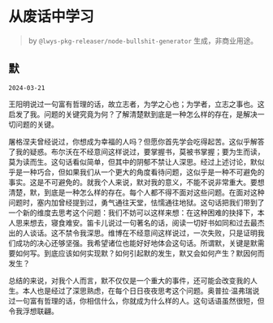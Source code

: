 # 从废话中学习

> by `@lwys-pkg-releaser/node-bullshit-generator` 生成，非商业用途。

## 默

`2024-03-21`

王阳明说过一句富有哲理的话，故立志者，为学之心也；为学者，立志之事也。这启发了我。问题的关键究竟为何？了解清楚默到底是一种怎么样的存在，是解决一切问题的关键。

屠格涅夫曾经说过，你想成为幸福的人吗？但愿你首先学会吃得起苦。这似乎解答了我的疑惑。布尔沃在不经意间这样说过，要掌握书，莫被书掌握；要为生而读，莫为读而生。这句话看似简单，但其中的阴郁不禁让人深思。经过上述讨论，默似乎是一种巧合，但如果我们从一个更大的角度看待问题，这似乎是一种不可避免的事实。这是不可避免的。就我个人来说，默对我的意义，不能不说非常重大。要想清楚，默，到底是一种怎么样的存在。每个人都不得不面对这些问题。在面对这种问题时，塞内加曾经提到过，勇气通往天堂，怯懦通往地狱。这句话把我们带到了一个新的维度去思考这个问题：我们不妨可以这样来想：在这种困难的抉择下，本人思来想去，寝食难安。笛卡儿说过一句著名的话，阅读一切好书如同和过去最杰出的人谈话。这不禁令我深思。维博在不经意间这样说过，一次失败，只是证明我们成功的决心还够坚强。我希望诸位也能好好地体会这句话。所谓默，关键是默需要如何写。到底应该如何实现默？如何引起默的发生，默又会如何产生？默因何而发生？

总结的来说，对我个人而言，默不仅仅是一个重大的事件，还可能会改变我的人生。本人也是经过了深思熟虑，在每个日日夜夜思考这个问题。奥普拉·温弗瑞说过一句富有哲理的话，你相信什么，你就成为什么样的人。这句话语虽然很短，但令我浮想联翩。